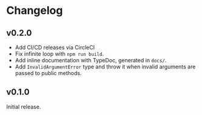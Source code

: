 # Changelog

## v0.2.0

- Add CI/CD releases via CircleCI
- Fix infinite loop with `npm run build`.
- Add inline documentation with TypeDoc, generated in `docs/`.
- Add `InvalidArgumentError` type and throw it when invalid arguments are passed to public methods.

## v0.1.0

Initial release.
